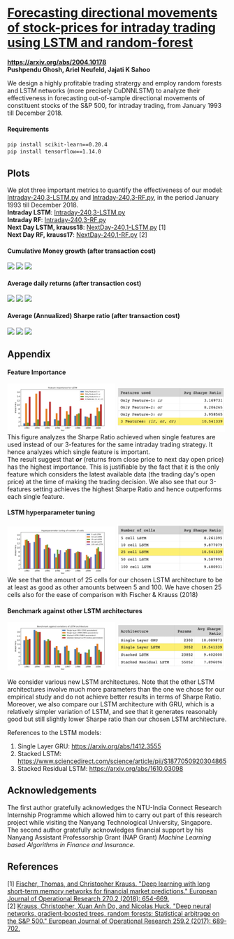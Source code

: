 # [Forecasting directional movements of stock-prices for intraday trading using LSTM and random-forest](https://arxiv.org/abs/2004.10178)

**https://arxiv.org/abs/2004.10178** <br>
**Pushpendu Ghosh, Ariel Neufeld, Jajati K Sahoo**

We design a highly profitable trading stratergy and employ random forests and LSTM networks (more precisely CuDNNLSTM) to analyze their effectiveness in forecasting out-of-sample directional movements of constituent stocks of the S&amp;P 500, for intraday trading, from January 1993 till December 2018. 

#### Requirements
```
pip install scikit-learn==0.20.4
pip install tensorflow==1.14.0
```

## Plots
We plot three important metrics to quantify the effectiveness of our model: [Intraday-240,3-LSTM.py](Intraday-240%2C3-LSTM.py) and [Intraday-240,3-RF.py](Intraday-240%2C3-RF.py), in the period January 1993 till December 2018. <br>
**Intraday LSTM**: [Intraday-240,3-LSTM.py](Intraday-240%2C3-LSTM.py) <br>
**Intraday RF**: [Intraday-240,3-RF.py](Intraday-240%2C3-RF.py) <br>
**Next Day LSTM, krauss18**: [NextDay-240,1-LSTM.py](NextDay-240%2C1-LSTM.py) [1] <br>
**Next Day RF, krauss17**: [NextDay-240,1-RF.py](NextDay-240%2C1-RF.py) [2] <br>

#### Cumulative Money growth (after transaction cost)
<div>
<img src="result-images/money1.jpg" width="32.5%">
<img src="result-images/money2.jpg" width="32.5%">
<img src="result-images/money3.jpg" width="32.5%">
</div>

#### Average daily returns (after transaction cost)
<div>
<img src="result-images/barRet1.jpg" width="32.5%">
<img src="result-images/barRet2.jpg" width="32.5%">
<img src="result-images/barRet3.jpg" width="32.5%">
</div>

#### Average (Annualized) Sharpe ratio (after transaction cost)
<div>
<img src="result-images/barSharpe1.jpg" width="32.5%">
<img src="result-images/barSharpe2.jpg" width="32.5%">
<img src="result-images/barSharpe3.jpg" width="32.5%">
</div>

## Appendix

#### Feature Importance
<div>
<img src="result-images/feature_importance_2.jpg" width="49%">
<img src="result-images/feature_importance_result.jpg" width="49%">
</div>
      This figure analyzes the Sharpe Ratio achieved when single features are used instead of our 3-features for the same intraday trading strategy. It hence analyzes which single feature is important. <br>
      The result suggest that <em><b>or</b></em> (returns from close price to next day open price) has the highest importance. This is justifiable by the fact that it is the only feature which considers the latest available data (the trading day's open price) at the time of making the trading decision. We also see that our 3-features setting achieves the highest Sharpe Ratio and hence outperforms each single feature.

#### LSTM hyperparameter tuning
<div>
<img src="result-images/hyper_param_tuning_LSTM.jpg" width="49%">
<img src="result-images/HP_cell_LSTM_result.jpg" width="49%">
</div>
We see that the amount of 25 cells for our chosen LSTM architecture to be at least as good as other amounts between 5 and 100. We have chosen 25 cells also for the ease of comparison with Fischer & Krauss (2018)

#### Benchmark against other LSTM architectures
<div>
<img src="result-images/other_LSTM_models_2.jpg" width="49%">
<img src="result-images/other_LSTM_results.jpg" width="49%">
</div>

We consider various new LSTM architectures. Note that the other LSTM architectures involve much more parameters than the one we chose for our empirical study and do not achieve better results in terms of Sharpe Ratio. Moreover,  we also compare our LSTM architecture with GRU, which is a relatively simpler variation of LSTM, and see that it generates reasonably good but still slightly lower Sharpe ratio than our chosen  LSTM architecture.

References to the LSTM models:
1. Single Layer GRU: https://arxiv.org/abs/1412.3555
2. Stacked LSTM: https://www.sciencedirect.com/science/article/pii/S1877050920304865
3. Stacked Residual LSTM: https://arxiv.org/abs/1610.03098
  

## Acknowledgements
The first author gratefully acknowledges the NTU-India Connect Research Internship Programme which allowed him to carry out part of this research project while visiting the Nanyang Technological University, Singapore.<br>
The second author gratefully acknowledges financial support by his Nanyang Assistant Professorship Grant (NAP Grant) <em>Machine Learning based Algorithms in Finance and Insurance</em>.

## References
[1] [Fischer, Thomas, and Christopher Krauss. "Deep learning with long short-term memory networks for financial market predictions." European Journal of Operational Research 270.2 (2018): 654-669.](https://www.econstor.eu/bitstream/10419/157808/1/886576210.pdf) <br>
[2] [Krauss, Christopher, Xuan Anh Do, and Nicolas Huck. "Deep neural networks, gradient-boosted trees, random forests: Statistical arbitrage on the S&P 500." European Journal of Operational Research 259.2 (2017): 689-702.](https://www.econstor.eu/bitstream/10419/130166/1/856307327.pdf)


